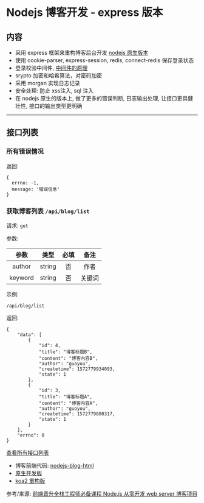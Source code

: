 # Nodejs 博客开发 - express 版本


## 内容

- 采用 express 框架来重构博客后台开发 [nodejs 原生版本](https://github.com/liguoyou/nodejs-blog)
- 使用 cookie-parser, express-session, redis, connect-redis 保存登录状态
- 登录校验中间件, [中间件的原理](https://github.com/liguoyou/nodejs-middleware)
- srypto 加密和哈希算法，对密码加密
- 采用 morgan 实现日志记录
- 安全处理: 防止 xss注入, sql 注入
- 在 nodejs 原生的版本上, 做了更多的错误判断, 日志输出处理, 让接口更具健壮性, 接口的输出类型更明确

***

## 接口列表

### 所有错误情况

返回:
```
{
  errno: -1,
  message: '错误信息'
}
```

### 获取博客列表 `/api/blog/list`

请求: `get`

参数: 

|  参数   |  类型  | 必填  |  备注  |
| :-----: | :----: | :---: | :----: |
| author  | string |  否   |  作者  |
| keyword | string |  否   | 关键词 |

示例: 
```
/api/blog/list
```

返回:
```
{
    "data": [
        {
            "id": 4,
            "title": "博客标题B",
            "content": "博客内容B",
            "author": "guoyou",
            "createtime": 1572779934093,
            "state": 1
        },
        {
            "id": 3,
            "title": "博客标题A",
            "content": "博客内容A",
            "author": "guoyou",
            "createtime": 1572779880317,
            "state": 1
        }
    ],
    "errno": 0
}
```

[查看所有接口列表](./API.md)


- 博客前端代码: [nodejs-blog-html](https://github.com/liguoyou/nodejs-blog-html)
- [原生开发版](https://github.com/liguoyou/nodejs-blog)
- [koa2 重构版](https://github.com/liguoyou/nodejs-koa2-blog)

参考/来源: [前端晋升全栈工程师必备课程 Node.js 从零开发 web server 博客项目](https://coding.imooc.com/class/320.html)
